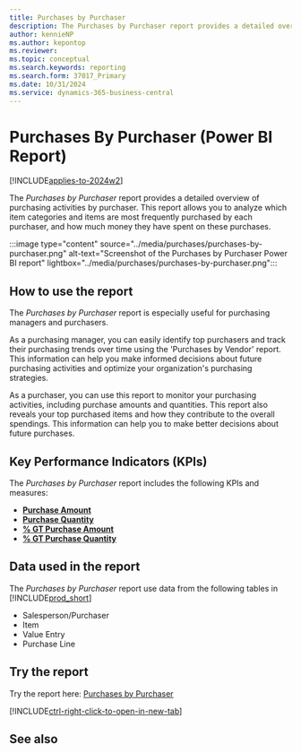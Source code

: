 ```yaml
---
title: Purchases by Purchaser
description: The Purchases by Purchaser report provides a detailed overview of purchasing activities by purchaser.
author: kennieNP
ms.author: kepontop
ms.reviewer:
ms.topic: conceptual
ms.search.keywords: reporting
ms.search.form: 37017_Primary
ms.date: 10/31/2024
ms.service: dynamics-365-business-central
---
```


# Purchases By Purchaser (Power BI Report)

[!INCLUDE[applies-to-2024w2](../includes/applies-to-2024w2.md)]

The *Purchases by Purchaser* report provides a detailed overview of purchasing activities by purchaser. This report allows you to analyze which item categories and items are most frequently purchased by each purchaser, and how much money they have spent on these purchases.

:::image type="content" source="../media/purchases/purchases-by-purchaser.png" alt-text="Screenshot of the Purchases by Purchaser Power BI report" lightbox="../media/purchases/purchases-by-purchaser.png":::

## How to use the report
The *Purchases by Purchaser* report is especially useful for purchasing managers and purchasers. 

As a purchasing manager, you can easily identify top purchasers and track their purchasing trends over time using the 'Purchases by Vendor' report. This information can help you make informed decisions about future purchasing activities and optimize your organization's purchasing strategies.

As a purchaser, you can use this report to monitor your purchasing activities, including purchase amounts and quantities. This report also reveals your top purchased items and how they contribute to the overall spendings. This information can help you to make better decisions about future purchases.

## Key Performance Indicators (KPIs)

The *Purchases by Purchaser* report includes the following KPIs and measures:

- [**Purchase Amount**](####)
- [**Purchase Quantity**](####)
- [**% GT Purchase Amount**](####)
- [**% GT Purchase Quantity**](####)

## Data used in the report

The *Purchases by Purchaser* report use data from the following tables in [!INCLUDE[prod_short](includes/prod_short.md)]

- Salesperson/Purchaser
- Item
- Value Entry
- Purchase Line

## Try the report

Try the report here: [Purchases by Purchaser](https://businesscentral.dynamics.com?page=37017)

[!INCLUDE[ctrl-right-click-to-open-in-new-tab](../includes/ctrl-right-click-to-open-in-new-tab.md)]

## See also

